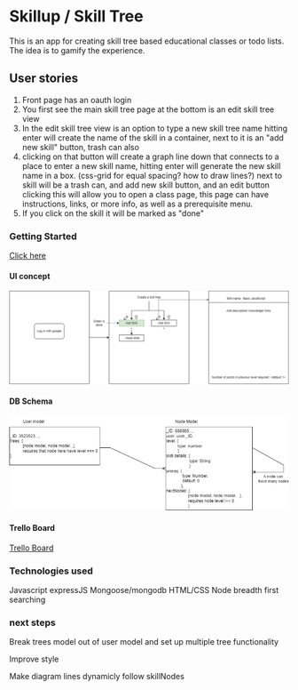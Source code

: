 # Skillup / Skill Tree


This is an app for creating skill tree based educational classes or todo lists.  The idea is to gamify the experience.

## User stories 

1. Front page has an oauth login
2. You first see the main skill tree page at the bottom is an edit skill tree view
3. In the edit skill tree view is an option to type a new skill tree name hitting enter will create the name of the skill in a container, next to it is an "add new skill" button, trash can also
4. clicking on that button will create a graph line down that connects to a place to enter a new skill name, hitting enter will generate the new skill name in a box. (css-grid for equal spacing? how to draw lines?) next to skill will be a trash can, and add new skill button, and an edit button clicking this will allow you to open a class page, this page can have instructions, links, or more info, as well as a prerequisite menu.
5. If you click on the skill it will be marked as "done"


### Getting Started
[Click here](https://sei37skillup.herokuapp.com/)

#### UI concept
![behold!](/skillupflow.drawio.png)

#### DB Schema

![sweet and simple](/dbschema.png)

#### Trello Board
[Trello Board](https://trello.com/b/XgiqpoEf/skillup)

### Technologies used

Javascript
expressJS
Mongoose/mongodb
HTML/CSS
Node
breadth first searching

### next steps

Break trees model out of user model and set up multiple tree functionality

Improve style

Make diagram lines dynamicly follow skillNodes